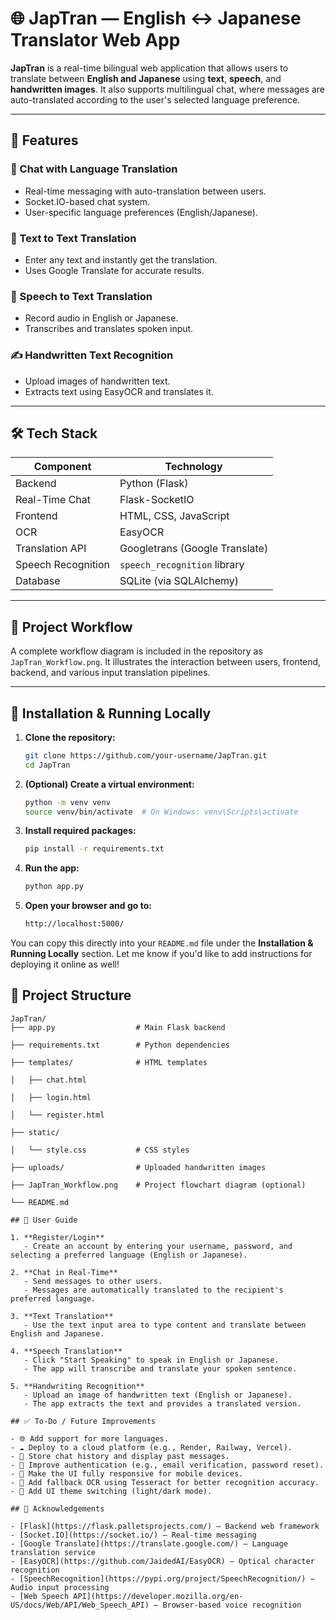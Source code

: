 # 🌐 JapTran — English ↔ Japanese Translator Web App

**JapTran** is a real-time bilingual web application that allows users to translate between **English and Japanese** using **text**, **speech**, and **handwritten images**. It also supports multilingual chat, where messages are auto-translated according to the user's selected language preference.

---

## 🚀 Features

### 💬 Chat with Language Translation
- Real-time messaging with auto-translation between users.
- Socket.IO-based chat system.
- User-specific language preferences (English/Japanese).

### 📝 Text to Text Translation
- Enter any text and instantly get the translation.
- Uses Google Translate for accurate results.

### 🎤 Speech to Text Translation
- Record audio in English or Japanese.
- Transcribes and translates spoken input.

### ✍️ Handwritten Text Recognition
- Upload images of handwritten text.
- Extracts text using EasyOCR and translates it.

---

## 🛠️ Tech Stack

| Component         | Technology             |
|------------------|------------------------|
| Backend          | Python (Flask)         |
| Real-Time Chat   | Flask-SocketIO         |
| Frontend         | HTML, CSS, JavaScript  |
| OCR              | EasyOCR                |
| Translation API  | Googletrans (Google Translate) |
| Speech Recognition | `speech_recognition` library |
| Database         | SQLite (via SQLAlchemy) |

---

## 🧠 Project Workflow

A complete workflow diagram is included in the repository as `JapTran_Workflow.png`. It illustrates the interaction between users, frontend, backend, and various input translation pipelines.

---

## 🔧 Installation & Running Locally

1. **Clone the repository:**

   ```bash
   git clone https://github.com/your-username/JapTran.git
   cd JapTran

2. **(Optional) Create a virtual environment:**

   ```bash
   python -m venv venv
   source venv/bin/activate  # On Windows: venv\Scripts\activate

3. **Install required packages:**

   ```bash
   pip install -r requirements.txt

4. **Run the app:**

   ```bash
   python app.py

5. **Open your browser and go to:**

   ```bash
   http://localhost:5000/


You can copy this directly into your `README.md` file under the **Installation & Running Locally** section. Let me know if you'd like to add instructions for deploying it online as well!

## 📁 Project Structure

```text
JapTran/
├── app.py                  # Main Flask backend

├── requirements.txt        # Python dependencies

├── templates/              # HTML templates

│   ├── chat.html

│   ├── login.html

│   └── register.html

├── static/

│   └── style.css           # CSS styles

├── uploads/                # Uploaded handwritten images

├── JapTran_Workflow.png    # Project flowchart diagram (optional)

└── README.md

## 👥 User Guide

1. **Register/Login**  
   - Create an account by entering your username, password, and selecting a preferred language (English or Japanese).

2. **Chat in Real-Time**  
   - Send messages to other users.
   - Messages are automatically translated to the recipient's preferred language.

3. **Text Translation**  
   - Use the text input area to type content and translate between English and Japanese.

4. **Speech Translation**  
   - Click "Start Speaking" to speak in English or Japanese.
   - The app will transcribe and translate your spoken sentence.

5. **Handwriting Recognition**  
   - Upload an image of handwritten text (English or Japanese).
   - The app extracts the text and provides a translated version.

## ✅ To-Do / Future Improvements

- 🌐 Add support for more languages.
- ☁️ Deploy to a cloud platform (e.g., Render, Railway, Vercel).
- 💬 Store chat history and display past messages.
- 🔐 Improve authentication (e.g., email verification, password reset).
- 📱 Make the UI fully responsive for mobile devices.
- 🧠 Add fallback OCR using Tesseract for better recognition accuracy.
- 🎨 Add UI theme switching (light/dark mode).

## 🤝 Acknowledgements

- [Flask](https://flask.palletsprojects.com/) — Backend web framework
- [Socket.IO](https://socket.io/) — Real-time messaging
- [Google Translate](https://translate.google.com/) — Language translation service
- [EasyOCR](https://github.com/JaidedAI/EasyOCR) — Optical character recognition
- [SpeechRecognition](https://pypi.org/project/SpeechRecognition/) — Audio input processing
- [Web Speech API](https://developer.mozilla.org/en-US/docs/Web/API/Web_Speech_API) — Browser-based voice recognition

